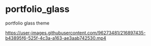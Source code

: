 # portfolio_glass
portfolio glass theme

https://user-images.githubusercontent.com/96273481/216897435-b43895f6-525f-4c3a-a163-ae3aab742530.mp4

